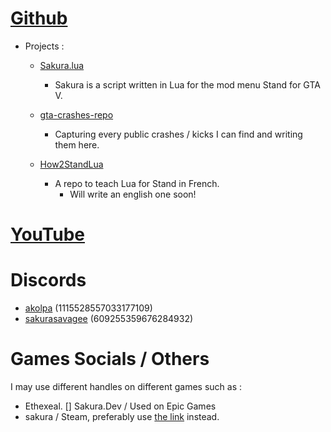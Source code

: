 # [Github](https://github.com/ScriptHost)
   - Projects :
      - [Sakura.lua](https://github.com/ScriptHost/sakura-stand)
        - Sakura is a script written in Lua for the mod menu Stand for GTA V.

      - [gta-crashes-repo](https://github.com/ScriptHost/gta-crashes-repo)
        - Capturing every public crashes / kicks I can find and writing them here.

      - [How2StandLua](https://github.com/ScriptHost/How2StandLua)
        - A repo to teach Lua for Stand in French.
          - Will write an english one soon!

# [YouTube](https://www.youtube.com/@akolpa)

# Discords
- [akolpa](https://discord.com/users/1115528557033177109) (1115528557033177109)
- [sakurasavagee](https://discord.com/users/609255359676284932) (609255359676284932)

# Games Socials / Others
I may use different handles on different games such as :
- Ethexeal. [] Sakura.Dev / Used on Epic Games
- sakura / Steam, preferably use [the link](https://steamcommunity.com/id/anyasenpaii) instead.
